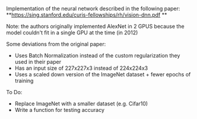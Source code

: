 Implementation of the neural network described in the following paper: **https://sing.stanford.edu/curis-fellowships/rh/vision-dnn.pdf **

Note: the authors originally implemented AlexNet in 2 GPUS because the model couldn't fit in a single GPU at the time (in 2012)

Some deviations from the original paper:
- Uses Batch Normalization instead of the custom regularization they used in their paper
- Has an input size of 227x227x3 instead of 224x224x3
- Uses a scaled down version of the ImageNet dataset + fewer epochs of training


To Do:
- Replace ImageNet with a smaller dataset (e.g. Cifar10)
- Write a function for testing accuracy
